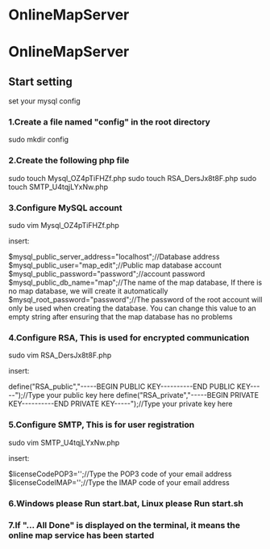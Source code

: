 # OnlineMapServer
OnlineMapServer
==============

Start setting
------

set your mysql config

### 1.Create a file named "config" in the root directory 
sudo mkdir config

### 2.Create the following php file
sudo touch Mysql_OZ4pTiFHZf.php
sudo touch RSA_DersJx8t8F.php
sudo touch SMTP_U4tqjLYxNw.php

### 3.Configure MySQL account
sudo vim Mysql_OZ4pTiFHZf.php

insert:

$mysql_public_server_address="localhost";//Database address
$mysql_public_user="map_edit";//Public map database account
$mysql_public_password="password";//account password
$mysql_public_db_name="map";//The name of the map database, If there is no map database, we will create it automatically
$mysql_root_password="password";//The password of the root account will only be used when creating the database. You can change this value to an empty string after ensuring that the map database has no problems

### 4.Configure RSA, This is used for encrypted communication
sudo vim RSA_DersJx8t8F.php

insert:

define("RSA_public","-----BEGIN PUBLIC KEY----------END PUBLIC KEY-----");//Type your public key here
define("RSA_private","-----BEGIN PRIVATE KEY----------END PRIVATE KEY-----");//Type your private key here

### 5.Configure SMTP, This is for user registration
sudo vim SMTP_U4tqjLYxNw.php

insert:

$licenseCodePOP3='';//Type the POP3 code of your email address
$licenseCodeIMAP='';//Type the IMAP code of your email address

### 6.Windows please Run start.bat, Linux please Run start.sh

### 7.If "... All Done" is displayed on the terminal, it means the online map service has been started

